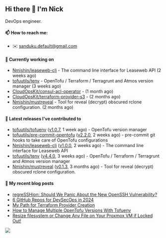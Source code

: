 ## Hi there 👋 I'm Nick

DevOps engineer.

#### 📫 How to reach me:

- ✉️ sanduku.default@gmail.com

#### 👷 Currently working on


- [Nmishin/leaseweb-cli](https://github.com/Nmishin/leaseweb-cli) - The command line interface for Leaseweb API (2 weeks ago)
- [tofuutils/tenv](https://github.com/tofuutils/tenv) - OpenTofu / Terraform / Terragrunt and Atmos version manager (3 weeks ago)
- [CloudOpsKit/consul-acl-operator](https://github.com/CloudOpsKit/consul-acl-operator) -  (1 month ago)
- [CloudOpsKit/terraform-provider-s3](https://github.com/CloudOpsKit/terraform-provider-s3) -  (2 months ago)
- [Nmishin/mustreveal](https://github.com/Nmishin/mustreveal) - Tool for reveal (decrypt) obscured rclone configuration. (2 months ago)

#### 🔭 Latest releases I've contributed to

- [tofuutils/tofuenv](https://github.com/tofuutils/tofuenv) ([v1.0.7](https://github.com/tofuutils/tofuenv/releases/tag/v1.0.7), 1 week ago) - OpenTofu version manager
- [tofuutils/pre-commit-opentofu](https://github.com/tofuutils/pre-commit-opentofu) ([v2.2.0](https://github.com/tofuutils/pre-commit-opentofu/releases/tag/v2.2.0), 2 weeks ago) - pre-commit git hooks to take care of OpenTofu configurations
- [Nmishin/leaseweb-cli](https://github.com/Nmishin/leaseweb-cli) ([v1.0.0](https://github.com/Nmishin/leaseweb-cli/releases/tag/v1.0.0), 2 weeks ago) - The command line interface for Leaseweb API
- [tofuutils/tenv](https://github.com/tofuutils/tenv) ([v4.4.0](https://github.com/tofuutils/tenv/releases/tag/v4.4.0), 3 weeks ago) - OpenTofu / Terraform / Terragrunt and Atmos version manager
- [Nmishin/mustreveal](https://github.com/Nmishin/mustreveal) ([v0.1.3](https://github.com/Nmishin/mustreveal/releases/tag/v0.1.3), 3 months ago) - Tool for reveal (decrypt) obscured rclone configuration.

#### 📜 My recent blog posts
- [regreSSHion: Should We Panic About the New OpenSSH Vulnerability?](https://dzone.com/articles/what-is-the-regresshion-vulnerability)
- [6 GitHub Repos for DevSecOps in 2024](https://hackernoon.com/6-github-repos-for-devsecops-in-2024)
- [My Path for Terraform Provider Creation](https://hackernoon.com/my-path-for-terraform-provider-creation)
- [How to Manage Multiple OpenTofu Versions With Tofuenv](https://hackernoon.com/how-to-manage-multiple-opentofu-versions-with-tofuenv)
- [Resize filesystem or Change Any File on Your Proxmox VM if Locked Out!](https://hackernoon.com/resize-filesystem-or-change-any-file-on-your-proxmox-vm-if-locked-out)

![](https://komarev.com/ghpvc/?username=Nmishin&color=green)
